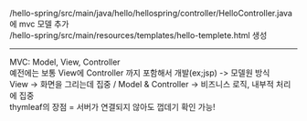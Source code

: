 /hello-spring/src/main/java/hello/hellospring/controller/HelloController.java에 mvc 모델 추가    
/hello-spring/src/main/resources/templates/hello-templete.html 생성

***
MVC: Model, View, Controller     
예전에는 보통 View에 Controller 까지 포함해서 개발(ex;jsp) -> 모델원 방식     
View -> 화면을 그리는데 집중 /  Model & Controller -> 비즈니스 로직, 내부적 처리에 집중     
thymleaf의 장점 = 서버가 연결되지 않아도 껍데기 확인 가능!      

